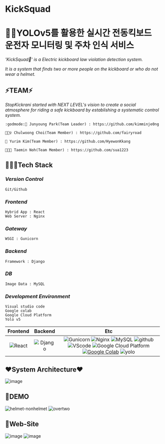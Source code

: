# KickSquad

# 🚴🏻‍YOLOv5를 활용한 실시간 전동킥보드 운전자 모니터링 및 주차 인식 서비스


*'KickSquad🚴' is a Electric kickboard law violation detection system.*

 *It is a system that finds two or more people on the kickboard or who do not wear a helmet.*

 
 ## ⚡TEAM⚡
  
  *StopKickrani started with NEXT LEVEL's vision to create a social atmosphere for riding a safe kickboard by establishing a systematic control system.*
  
 
    :godmode:🏻 Junyoung Park(Team Leader) : https://github.com/kimminje0ng
    
    🕵🏼‍♀️ Chulwoong Choi(Team Member) : https://github.com/fairyroad
    
    🙈 Yurim Kim(Team Member) : https://github.com/HyewonKkang
  
    👩🏻‍🚀 Taemin Noh(Team Member) : https://github.com/sua1223
    
    
    


## 🏊🏼‍♂️Tech Stack
### *Version Control*
    Git/Github

### *Frontend*
    Hybrid App : React
    Web Server : Nginx

### *Gateway*
    WSGI : Gunicorn

### *Backend*
    Framework : Django

### *DB*
    Image Data : MySQL
 
### *Development Environment*
    Visual studio code
    Google colab
    Google Cloud Platform
    Yolo v5
    
    
    
|         Frontend         |      Backend      |         Etc          |
| :----------------------: | :---------------: | :------------------: |
| <img alt="React" src="https://img.shields.io/badge/react-%2320232a.svg?style=for-the-badge&logo=react&logoColor=%2361DAFB"/> | <img alt = "Django" src="https://img.shields.io/badge/Django-%2320232a.svg?style=for-the-badge&logo=Django&logoColor=%2361DAFB"/> | ![Gunicorn](https://img.shields.io/badge/gunicorn-v20.0.4-darkgreen?logo=gunicorn) ![Nginx](https://img.shields.io/badge/Nginx-v1.14.0-brightgreen?logo=nginx) ![MySQL](https://img.shields.io/badge/mysql-v4.2.11-blue?logo=mysql)  ![github](https://img.shields.io/badge/github-gray?logo=github) ![VScode](https://img.shields.io/badge/VScode-v1.52.1-blue?logo=visual-studio-code) ![Google Cloud Platform](https://img.shields.io/badge/Google_Cloud_Platform-VM_instance-red?logo=gcp) [![Google Colab](https://colab.research.google.com/assets/colab-badge.svg)](https://colab.research.google.com/github/Naereen/badges)  ![yolo](https://img.shields.io/badge/yolo-v5-blue?logo=yolo)|


## ❤System Architecture❤
 ![image](https://user-images.githubusercontent.com/74306759/126146121-59409bbd-2185-4ba7-9142-66b4032b0ba1.png)

## 🛴DEMO
![helmet-nonhelmet](https://user-images.githubusercontent.com/70890638/133029771-e3735a77-ab0d-4b6b-b1c6-6a22c440cf56.gif)
![overtwo](https://user-images.githubusercontent.com/70890638/133030232-9b2fcfc0-e5d1-400a-ac15-19b6b197e85a.gif)

## 📌Web-Site
![image](https://user-images.githubusercontent.com/70890638/133030904-dac6afd6-0de6-4773-812d-a82cb7f1b1ee.png)
![image](https://user-images.githubusercontent.com/70890638/133030765-b930660d-9a9a-41d3-9ac8-2a2db913afa7.png)
